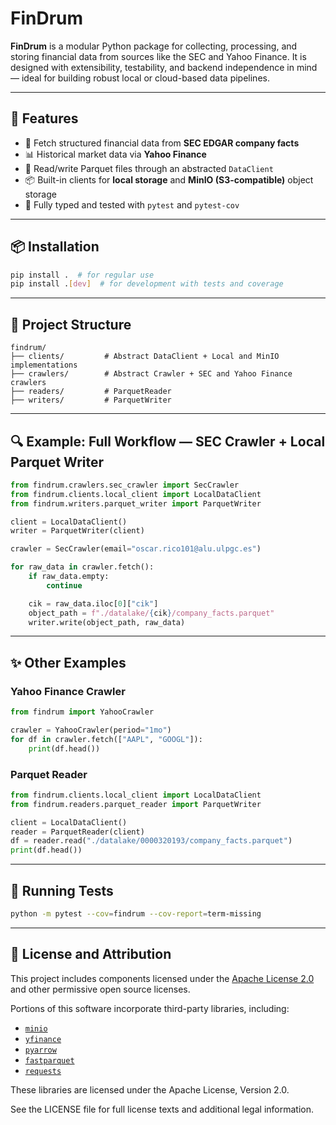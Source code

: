 # FinDrum

**FinDrum** is a modular Python package for collecting, processing, and storing financial data from sources like the SEC and Yahoo Finance. It is designed with extensibility, testability, and backend independence in mind — ideal for building robust local or cloud-based data pipelines.

---

## 🚀 Features

- 🧾 Fetch structured financial data from **SEC EDGAR company facts**
- 📊 Historical market data via **Yahoo Finance**
- 💾 Read/write Parquet files through an abstracted `DataClient`
- 📦 Built-in clients for **local storage** and **MinIO (S3-compatible)** object storage
- 🧪 Fully typed and tested with `pytest` and `pytest-cov`

---

## 📦 Installation

```bash
pip install .  # for regular use
pip install .[dev]  # for development with tests and coverage
```

---

## 📂 Project Structure

```
findrum/
├── clients/         # Abstract DataClient + Local and MinIO implementations
├── crawlers/        # Abstract Crawler + SEC and Yahoo Finance crawlers
├── readers/         # ParquetReader
├── writers/         # ParquetWriter
```

---

## 🔍 Example: Full Workflow — SEC Crawler + Local Parquet Writer

```python
from findrum.crawlers.sec_crawler import SecCrawler
from findrum.clients.local_client import LocalDataClient
from findrum.writers.parquet_writer import ParquetWriter

client = LocalDataClient()
writer = ParquetWriter(client)

crawler = SecCrawler(email="oscar.rico101@alu.ulpgc.es")

for raw_data in crawler.fetch():
    if raw_data.empty:
        continue

    cik = raw_data.iloc[0]["cik"]
    object_path = f"./datalake/{cik}/company_facts.parquet"
    writer.write(object_path, raw_data)
```

---

## ✨ Other Examples

### Yahoo Finance Crawler

```python
from findrum import YahooCrawler

crawler = YahooCrawler(period="1mo")
for df in crawler.fetch(["AAPL", "GOOGL"]):
    print(df.head())
```

### Parquet Reader

```python
from findrum.clients.local_client import LocalDataClient
from findrum.readers.parquet_reader import ParquetWriter

client = LocalDataClient()
reader = ParquetReader(client)
df = reader.read("./datalake/0000320193/company_facts.parquet")
print(df.head())
```

---

## 🧪 Running Tests

```bash
python -m pytest --cov=findrum --cov-report=term-missing
```

---

## 📄 License and Attribution

This project includes components licensed under the [Apache License 2.0](https://www.apache.org/licenses/LICENSE-2.0) and other permissive open source licenses.

Portions of this software incorporate third-party libraries, including:

- [`minio`](https://github.com/minio/minio-py)
- [`yfinance`](https://github.com/ranaroussi/yfinance)
- [`pyarrow`](https://github.com/apache/arrow)
- [`fastparquet`](https://github.com/dask/fastparquet)
- [`requests`](https://github.com/psf/requests)

These libraries are licensed under the Apache License, Version 2.0.

See the LICENSE file for full license texts and additional legal information.
